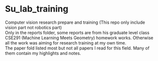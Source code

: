 # Su_lab_training
Computer vision research prepare and training (This repo only include vision part not robotics part) <br>
Only in the reports folder, some reports are from his graduate level class CSE291 (Machine Learning Meets Geometry) homework works. Otherwise all the work was aiming for research training at my own time. <br>
The paper fold listed most but not all papers I read for this field. Many of them contain my highlights and notes. 
